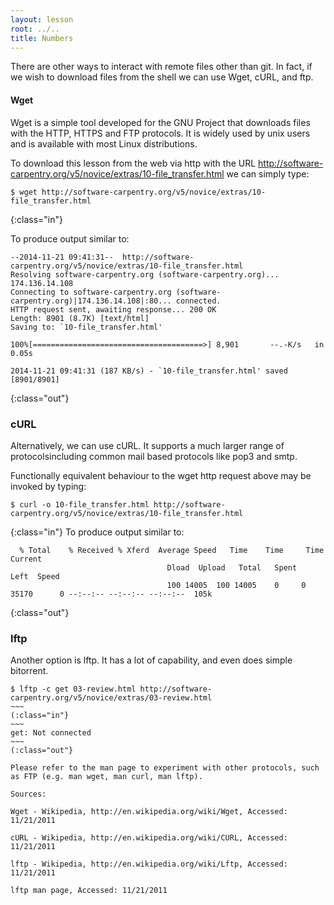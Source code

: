```yaml
---
layout: lesson
root: ../..
title: Numbers
---
```

There are other ways to interact with remote files other than git.
In fact, if we wish to download files from the shell we can use
Wget, cURL, and ftp.

#### Wget

Wget is a simple tool developed for the GNU Project that downloads files with the HTTP, HTTPS and FTP protocols. It is widely used by unix users and is available with most Linux distributions.

To download this lesson from the web via http with the URL http://software-carpentry.org/v5/novice/extras/10-file_transfer.html we can simply type:

~~~
$ wget http://software-carpentry.org/v5/novice/extras/10-file_transfer.html
~~~
{:class="in"}

To produce output similar to:
~~~
--2014-11-21 09:41:31--  http://software-carpentry.org/v5/novice/extras/10-file_transfer.html
Resolving software-carpentry.org (software-carpentry.org)... 174.136.14.108
Connecting to software-carpentry.org (software-carpentry.org)|174.136.14.108|:80... connected.
HTTP request sent, awaiting response... 200 OK
Length: 8901 (8.7K) [text/html]
Saving to: `10-file_transfer.html'

100%[======================================>] 8,901       --.-K/s   in 0.05s   

2014-11-21 09:41:31 (187 KB/s) - `10-file_transfer.html' saved [8901/8901]
~~~
{:class="out"}

### cURL

Alternatively, we can use cURL. It supports a much larger range of protocolsincluding common mail based protocols like pop3 and smtp. 

Functionally equivalent behaviour to the wget http request above may be invoked by typing:

~~~
$ curl -o 10-file_transfer.html http://software-carpentry.org/v5/novice/extras/10-file_transfer.html
~~~
{:class="in"}
To produce output similar to:
~~~
  % Total    % Received % Xferd  Average Speed   Time    Time     Time  Current
                                   Dload  Upload   Total   Spent    Left  Speed
                                   100 14005  100 14005    0     0  35170      0 --:--:-- --:--:-- --:--:--  105k
~~~
{:class="out"}

### lftp

Another option is lftp. It has a lot of capability, and even does simple bitorrent. 

~~~~
$ lftp -c get 03-review.html http://software-carpentry.org/v5/novice/extras/03-review.html
~~~
(:class="in"}
~~~
get: Not connected
~~~
(:class="out"}

Please refer to the man page to experiment with other protocols, such as FTP (e.g. man wget, man curl, man lftp).

Sources:

Wget - Wikipedia, http://en.wikipedia.org/wiki/Wget, Accessed: 11/21/2011

cURL - Wikipedia, http://en.wikipedia.org/wiki/CURL, Accessed: 11/21/2011

lftp - Wikipedia, http://en.wikipedia.org/wiki/Lftp, Accessed: 11/21/2011

lftp man page, Accessed: 11/21/2011




